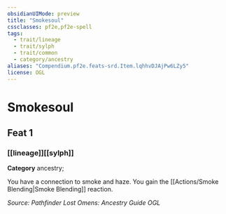 ```yaml
---
obsidianUIMode: preview
title: "Smokesoul"
cssclasses: pf2e,pf2e-spell
tags:
  - trait/lineage
  - trait/sylph
  - trait/common
  - category/ancestry
aliases: "Compendium.pf2e.feats-srd.Item.lqhhvDJAjPw6LZy5"
license: OGL
---
```

# Smokesoul
## Feat 1
### [[lineage]][[sylph]]

**Category** ancestry; 




You have a connection to smoke and haze. You gain the [[Actions/Smoke Blending|Smoke Blending]] reaction.

*Source: Pathfinder Lost Omens: Ancestry Guide*
*OGL*